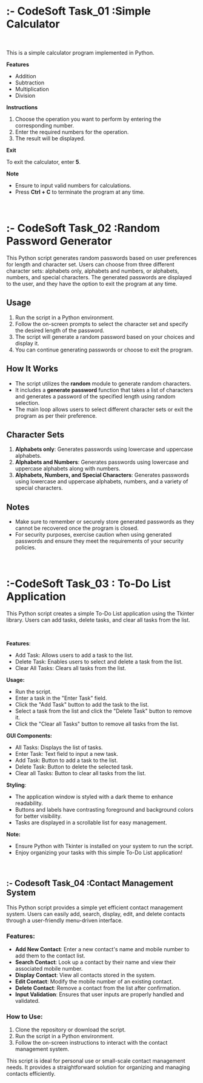 <h1>:- CodeSoft Task_01 :Simple Calculator</h1>
<p>&nbsp;</p>
<p>This is a simple calculator program implemented in Python.</p>
<p><strong>Features</strong></p>
<ul>
<li>Addition</li>
<li>Subtraction</li>
<li>Multiplication</li>
<li>Division</li>
</ul>
<p><strong>Instructions</strong></p>
<ol>
<li>Choose the operation you want to perform by entering the corresponding number.</li>
<li>Enter the required numbers for the operation.</li>
<li>The result will be displayed.</li>
</ol>
<p><strong>Exit</strong></p>
<p>To exit the calculator, enter <strong>5</strong>.</p>
<p><strong>Note</strong></p>
<ul>
<li>Ensure to input valid numbers for calculations.</li>
<li>Press <strong>Ctrl + C</strong> to terminate the program at any time.</li>
</ul>
<p>&nbsp;</p>
<h1>:- CodeSoft Task_02 :Random Password Generator</h1>
<p>This Python script generates random passwords based on user preferences for length and character set. Users can choose from three different character sets: alphabets only, alphabets and numbers, or alphabets, numbers, and special characters. The generated passwords are displayed to the user, and they have the option to exit the program at any time.</p>
<h2><strong>Usage</strong></h2>
<ol>
<li>Run the script in a Python environment.</li>
<li>Follow the on-screen prompts to select the character set and specify the desired length of the password.</li>
<li>The script will generate a random password based on your choices and display it.</li>
<li>You can continue generating passwords or choose to exit the program.</li>
</ol>
<h2><strong>How It Works</strong></h2>
<ul>
<li>The script utilizes the <strong>random</strong> module to generate random characters.</li>
<li>It includes a <strong>generate password</strong> function that takes a list of characters and generates a password of the specified length using random selection.</li>
<li>The main loop allows users to select different character sets or exit the program as per their preference.</li>
</ul>
<h2><strong>Character Sets</strong></h2>
<ol>
<li><strong>Alphabets only</strong>: Generates passwords using lowercase and uppercase alphabets.</li>
<li><strong>Alphabets and Numbers</strong>: Generates passwords using lowercase and uppercase alphabets along with numbers.</li>
<li><strong>Alphabets, Numbers, and Special Characters</strong>: Generates passwords using lowercase and uppercase alphabets, numbers, and a variety of special characters.</li>
</ol>
<h2><strong>Notes</strong></h2>
<ul>
<li>Make sure to remember or securely store generated passwords as they cannot be recovered once the program is closed.</li>
<li>For security purposes, exercise caution when using generated passwords and ensure they meet the requirements of your security policies.</li>
</ul>
<p>&nbsp;</p>
<h1>:-CodeSoft Task_03 :&nbsp;To-Do List Application</h1>
<p>This Python script creates a simple To-Do List application using the Tkinter library. Users can add tasks, delete tasks, and clear all tasks from the list.</p>
<p>&nbsp;</p>
<p><strong>Features</strong>:</p>
<ul>
<li>Add Task: Allows users to add a task to the list.</li>
<li>Delete Task: Enables users to select and delete a task from the list.</li>
<li>Clear All Tasks: Clears all tasks from the list.</li>
</ul>
<p><strong>Usage:</strong></p>
<ul>
<li>Run the script.</li>
<li>Enter a task in the "Enter Task" field.</li>
<li>Click the "Add Task" button to add the task to the list.</li>
<li>Select a task from the list and click the "Delete Task" button to remove it.</li>
<li>Click the "Clear all Tasks" button to remove all tasks from the list.</li>
</ul>
<p><strong>GUI Components:</strong></p>
<ul>
<li>All Tasks: Displays the list of tasks.</li>
<li>Enter Task: Text field to input a new task.</li>
<li>Add Task: Button to add a task to the list.</li>
<li>Delete Task: Button to delete the selected task.</li>
<li>Clear all Tasks: Button to clear all tasks from the list.</li>
</ul>
<p><strong>Styling</strong>:</p>
<ul>
<li>The application window is styled with a dark theme to enhance readability.</li>
<li>Buttons and labels have contrasting foreground and background colors for better visibility.</li>
<li>Tasks are displayed in a scrollable list for easy management.</li>
</ul>

<p><strong>Note:</strong></p>
<ul>
<li>Ensure Python with Tkinter is installed on your system to run the script.</li>
<li>Enjoy organizing your tasks with this simple To-Do List application!</li>
</ul>
<p>&nbsp;</p>
<div class="flex-1 overflow-hidden">
<div class="react-scroll-to-bottom--css-yjzeh-79elbk h-full">
<div class="react-scroll-to-bottom--css-yjzeh-1n7m0yu">
<div class="flex flex-col text-sm pb-9">
<div class="w-full text-token-text-primary" data-testid="conversation-turn-13">
<div class="px-4 py-2 justify-center text-base md:gap-6 m-auto">
<div class="flex flex-1 text-base mx-auto gap-3 md:px-5 lg:px-1 xl:px-5 md:max-w-3xl lg:max-w-[40rem] xl:max-w-[48rem] group final-completion">
<div class="relative flex w-full flex-col agent-turn">
<div class="flex-col gap-1 md:gap-3">
<div class="flex flex-grow flex-col max-w-full">
<div class="min-h-[20px] text-message flex flex-col items-start gap-3 whitespace-pre-wrap break-words [.text-message+&amp;]:mt-5 overflow-x-auto" data-message-author-role="assistant" data-message-id="bfbdd50d-c6c4-497c-821e-91aaf7c755b7">
<div class="markdown prose w-full break-words dark:prose-invert light">
<h2>:- Codesoft Task_04 :Contact Management System</h2>
<p>This Python script provides a simple yet efficient contact management system. Users can easily add, search, display, edit, and delete contacts through a user-friendly menu-driven interface.</p>
<h3>Features:</h3>
<ul>
<li><strong>Add New Contact</strong>: Enter a new contact's name and mobile number to add them to the contact list.</li>
<li><strong>Search Contact</strong>: Look up a contact by their name and view their associated mobile number.</li>
<li><strong>Display Contact</strong>: View all contacts stored in the system.</li>
<li><strong>Edit Contact</strong>: Modify the mobile number of an existing contact.</li>
<li><strong>Delete Contact</strong>: Remove a contact from the list after confirmation.</li>
<li><strong>Input Validation</strong>: Ensures that user inputs are properly handled and validated.</li>
</ul>
<h3>How to Use:</h3>
<ol>
<li>Clone the repository or download the script.</li>
<li>Run the script in a Python environment.</li>
<li>Follow the on-screen instructions to interact with the contact management system.</li>
</ol>
<p>This script is ideal for personal use or small-scale contact management needs. It provides a straightforward solution for organizing and managing contacts efficiently.</p>
</div>
</div>
</div>
<div class="mt-1 flex justify-start gap-3 empty:hidden">&nbsp;</div>
<div class="pr-2 lg:pr-0">&nbsp;</div>
</div>
<div class="absolute">&nbsp;</div>
</div>
</div>
</div>
</div>
</div>
</div>
</div>
</div>
<div class="w-full pt-2 md:pt-0 dark:border-white/20 md:border-transparent md:dark:border-transparent md:w-[calc(100%-.5rem)]">&nbsp;</div>
